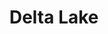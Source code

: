 ---
codehost: https://github.com/https://github.com/delta-io/delta
logohandle: deltaio
sort: deltalake
title: Delta Lake
twitter: https://x.com/DeltaLakeOSS
website: https://delta.io/
youtube: http://youtube.com/c/deltalake
---